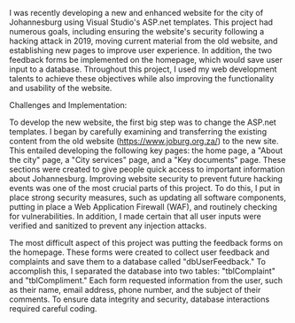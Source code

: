 I was recently developing a new and enhanced website for the city of Johannesburg using Visual Studio's ASP.net templates. 
This project had numerous goals, including ensuring the website's security following a hacking attack in 2019, 
moving current material from the old website, and establishing new pages to improve user experience. In addition, 
the two feedback forms be implemented on the homepage, which would save user input to a database. 
Throughout this project, I used my web development talents to achieve these objectives while also improving the functionality and usability 
of the website.

Challenges and Implementation:

To develop the new website, the first big step was to change the ASP.net templates.
I began by carefully examining and transferring the existing content from the old website (https://www.joburg.org.za/) to the new site. 
This entailed developing the following key pages: the home page, a "About the city" page, a "City services" page, and a "Key documents" page.
These sections were created to give people quick access to important information about Johannesburg.
Improving website security to prevent future hacking events was one of the most crucial parts of this project. To do this, 
I put in place strong security measures, such as updating all software components, putting in place a Web Application Firewall (WAF), 
and routinely checking for vulnerabilities. In addition, I made certain that all user inputs were verified and sanitized to prevent any 
injection attacks.

The most difficult aspect of this project was putting the feedback forms on the homepage. These forms were created to collect user feedback 
and complaints and save them to a database called "dbUserFeedback." To accomplish this, I separated the database into two tables: 
"tblComplaint" and "tblCompliment." Each form requested information from the user, such as their name, email address, phone number, 
and the subject of their comments. To ensure data integrity and security, database interactions required careful coding.

